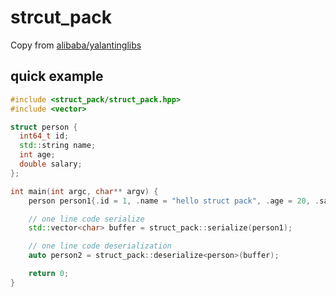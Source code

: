 # strcut_pack
Copy from [alibaba/yalantinglibs](https://github.com/alibaba/yalantinglibs)

## quick example

```cpp
#include <struct_pack/struct_pack.hpp>
#include <vector>

struct person {
  int64_t id;
  std::string name;
  int age;
  double salary;
};

int main(int argc, char** argv) {
    person person1{.id = 1, .name = "hello struct pack", .age = 20, .salary = 1024.42};

    // one line code serialize
    std::vector<char> buffer = struct_pack::serialize(person1);

    // one line code deserialization
    auto person2 = struct_pack::deserialize<person>(buffer);

    return 0;
}

```